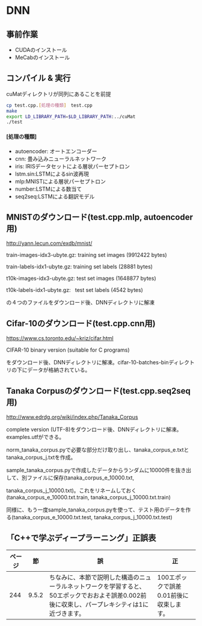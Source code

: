 # DNN

## 事前作業
* CUDAのインストール
* MeCabのインストール

## コンパイル & 実行
cuMatディレクトリが同列にあることを前提
```bash
cp test.cpp.[処理の種類]　test.cpp
make
export LD_LIBRARY_PATH=$LD_LIBRARY_PATH:../cuMat
./test
```
#### [処理の種類]
* autoencoder: オートエンコーダー
* cnn: 畳み込みニューラルネットワーク
* iris: IRISデータセットによる層状パーセプトロン
* lstm.sin:LSTMによるsin波再現
* mlp:MNISTによる層状パーセプトロン
* number:LSTMによる数当て
* seq2seq:LSTMによる翻訳モデル

## MNISTのダウンロード(test.cpp.mlp, autoencoder用)
http://yann.lecun.com/exdb/mnist/

train-images-idx3-ubyte.gz:  training set images (9912422 bytes) 

train-labels-idx1-ubyte.gz:  training set labels (28881 bytes) 

t10k-images-idx3-ubyte.gz:   test set images (1648877 bytes) 

t10k-labels-idx1-ubyte.gz:   test set labels (4542 bytes)

の４つのファイルをダウンロード後、DNNディレクトリに解凍

## Cifar-10のダウンロード(test.cpp.cnn用)
https://www.cs.toronto.edu/~kriz/cifar.html

CIFAR-10 binary version (suitable for C programs)

をダウンロード後、DNNディレクトリに解凍。cifar-10-batches-binディレクトリの下にデータが格納されている。

## Tanaka Corpusのダウンロード(test.cpp.seq2seq用)
http://www.edrdg.org/wiki/index.php/Tanaka_Corpus

complete version (UTF-8)をダウンロード後、DNNディレクトリに解凍。examples.utfができる。

norm_tanaka_corpus.pyで必要な部分だけ取り出し、tanaka_corpus_e.txtとtanaka_corpus_j.txtを作成。

sample_tanaka_corpus.pyで作成したデータからランダムに10000件を抜き出して、別ファイルに保存(tanaka_corpus_e_10000.txt, 

tanaka_corpus_j_10000.txt)。これをリネームしておく(tanaka_corpus_e_10000.txt.train, tanaka_corpus_j_10000.txt.train)

同様に、もう一度sample_tanaka_corpus.pyを使って、テスト用のデータを作る(tanaka_corpus_e_10000.txt.test, tanaka_corpus_j_10000.txt.test)

## 「C++で学ぶディープラーニング」正誤表
|ページ|節|誤|正|
|------|-----|----------------------------------|------------------------------------|
|244|9.5.2|ちなみに、本節で説明した構造のニューラルネットワークを学習すると、50エポックでおおよそ誤差0.002前後に収束し、パープレキシティは1に近づきます。|100エポックで誤差0.01前後に収束します。|
